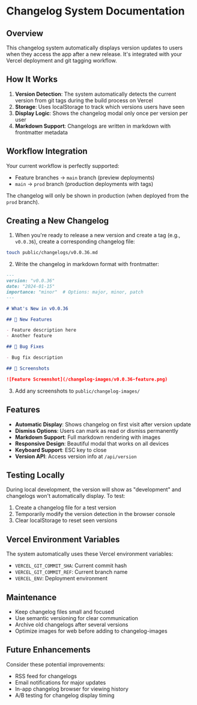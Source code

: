 # Changelog System Documentation

## Overview

This changelog system automatically displays version updates to users when they access the app after a new release. It's integrated with your Vercel deployment and git tagging workflow.

## How It Works

1. **Version Detection**: The system automatically detects the current version from git tags during the build process on Vercel
2. **Storage**: Uses localStorage to track which versions users have seen
3. **Display Logic**: Shows the changelog modal only once per version per user
4. **Markdown Support**: Changelogs are written in markdown with frontmatter metadata

## Workflow Integration

Your current workflow is perfectly supported:
- Feature branches → `main` branch (preview deployments)
- `main` → `prod` branch (production deployments with tags)

The changelog will only be shown in production (when deployed from the `prod` branch).

## Creating a New Changelog

1. When you're ready to release a new version and create a tag (e.g., `v0.0.36`), create a corresponding changelog file:

```bash
touch public/changelogs/v0.0.36.md
```

2. Write the changelog in markdown format with frontmatter:

```markdown
---
version: "v0.0.36"
date: "2024-01-15"
importance: "minor"  # Options: major, minor, patch
---

# What's New in v0.0.36

## 🚀 New Features

- Feature description here
- Another feature

## 🐛 Bug Fixes

- Bug fix description

## 📸 Screenshots

![Feature Screenshot](/changelog-images/v0.0.36-feature.png)
```

3. Add any screenshots to `public/changelog-images/`

## Features

- **Automatic Display**: Shows changelog on first visit after version update
- **Dismiss Options**: Users can mark as read or dismiss permanently
- **Markdown Support**: Full markdown rendering with images
- **Responsive Design**: Beautiful modal that works on all devices
- **Keyboard Support**: ESC key to close
- **Version API**: Access version info at `/api/version`

## Testing Locally

During local development, the version will show as "development" and changelogs won't automatically display. To test:

1. Create a changelog file for a test version
2. Temporarily modify the version detection in the browser console
3. Clear localStorage to reset seen versions

## Vercel Environment Variables

The system automatically uses these Vercel environment variables:
- `VERCEL_GIT_COMMIT_SHA`: Current commit hash
- `VERCEL_GIT_COMMIT_REF`: Current branch name
- `VERCEL_ENV`: Deployment environment

## Maintenance

- Keep changelog files small and focused
- Use semantic versioning for clear communication
- Archive old changelogs after several versions
- Optimize images for web before adding to changelog-images

## Future Enhancements

Consider these potential improvements:
- RSS feed for changelogs
- Email notifications for major updates
- In-app changelog browser for viewing history
- A/B testing for changelog display timing